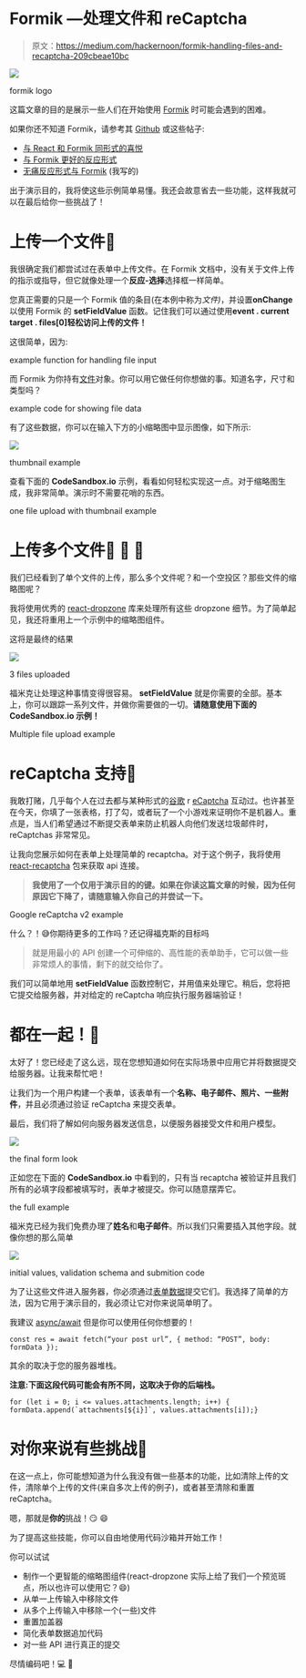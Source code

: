 # Formik —处理文件和 reCaptcha

> 原文：<https://medium.com/hackernoon/formik-handling-files-and-recaptcha-209cbeae10bc>

![](img/48e192b7d1503c23824792dbedb7ae24.png)

formik logo

这篇文章的目的是展示一些人们在开始使用 [Formik](https://hackernoon.com/tagged/formik) 时可能会遇到的困难。

如果你还不知道 Formik，请参考其 [Github](https://github.com/jaredpalmer/formik) 或这些帖子:

*   [与 React 和 Formik 同形式的喜悦](https://keyholesoftware.com/2017/10/23/the-joy-of-forms-with-react-and-formik/)
*   [与 Formik 更好的反应形式](https://mead.io/formik/?utm_source=github&utm_campaign=formikrepo)
*   [无痛反应形式与 Formik](https://hackernoon.com/painless-react-forms-with-formik-e61b70473c60) (我写的)

出于演示目的，我将使这些示例简单易懂。我还会故意省去一些功能，这样我就可以在最后给你一些挑战了！

# 上传一个文件📎

我很确定我们都尝试过在表单中上传文件。在 Formik 文档中，没有关于文件上传的指示或指导，但它就像处理一个**反应-选择**选择框一样简单。

您真正需要的只是一个 Formik 值的条目(在本例中称为*文件)*，并设置**onChange** 以使用 Formik 的 **setFieldValue** 函数。记住我们可以通过使用**event . current target . files[0]轻松访问上传的文件！**

这很简单，因为:

example function for handling file input

而 Formik 为你持有[文件](https://developer.mozilla.org/en-US/docs/Web/API/File)对象。你可以用它做任何你想做的事。知道名字，尺寸和类型吗？

example code for showing file data

有了这些数据，你可以在输入下方的小缩略图中显示图像，如下所示:

![](img/0be1eb82adeaf09c69526b09070d2743.png)

thumbnail example

查看下面的 **CodeSandbox.io** 示例，看看如何轻松实现这一点。对于缩略图生成，我非常简单。演示时不需要花哨的东西。

one file upload with thumbnail example

# 上传多个文件📎 📎 📎

我们已经看到了单个文件的上传，那么多个文件呢？和一个空投区？那些文件的缩略图呢？

我将使用优秀的 [react-dropzone](https://github.com/react-dropzone/react-dropzone) 库来处理所有这些 dropzone 细节。为了简单起见，我还将重用上一个示例中的缩略图组件。

这将是最终的结果

![](img/97e139236b4d3fdf8138b8d1f68b540a.png)

3 files uploaded

福米克让处理这种事情变得很容易。 **setFieldValue** 就是你需要的全部。基本上，你可以跟踪一系列文件，并做你需要做的一切。**请随意使用下面的 CodeSandbox.io 示例！**

Multiple file upload example

# reCaptcha 支持🔐

我敢打赌，几乎每个人在过去都与某种形式的[谷歌](https://hackernoon.com/tagged/google) r [eCaptcha](https://www.google.com/recaptcha/intro/android.html) 互动过。也许甚至在今天，你填了一张表格，打了勾，或者玩了一个小游戏来证明你不是机器人。重点是，当人们希望通过不断提交表单来防止机器人向他们发送垃圾邮件时，reCaptchas 非常常见。

让我向您展示如何在表单上处理简单的 recaptcha。对于这个例子，我将使用 [react-recaptcha](https://github.com/appleboy/react-recaptcha) 包来获取 api 连接。

> **我使用了一个仅用于演示目的的键。如果在你读这篇文章的时候，因为任何原因它下降了，请随意输入你自己的并尝试一下。**

Google reCaptcha v2 example

什么？！😅你期待更多的工作吗？还记得福克斯的目标吗

> 就是用最小的 API 创建一个可伸缩的、高性能的表单助手，它可以做一些非常烦人的事情，剩下的就交给你了。

我们可以简单地用 **setFieldValue** 函数控制它，并用值来处理它。稍后，您将把它提交给服务器，并对给定的 reCaptcha 响应执行服务器端验证！

# 都在一起！💯

太好了！您已经走了这么远，现在您想知道如何在实际场景中应用它并将数据提交给服务器。让我来帮忙吧！

让我们为一个用户构建一个表单，该表单有一个**名称、电子邮件、照片、一些附件**，并且必须通过验证 reCaptcha 来提交表单。

最后，我们将了解如何向服务器发送信息，以便服务器接受文件和用户模型。

![](img/03f73804a2c41bedae85824354c5362e.png)

the final form look

正如您在下面的 **CodeSandbox.io** 中看到的，只有当 recaptcha 被验证并且我们所有的必填字段都被填写时，表单才被提交。你可以随意摆弄它。

the full example

福米克已经为我们免费办理了**姓名**和**电子邮件**。所以我们只需要插入其他字段。就像你想的那么简单

![](img/68fd40756852ec055ab3ddf8b7d04080.png)

initial values, validation schema and submition code

为了让这些文件进入服务器，你必须通过[表单数据](https://developer.mozilla.org/en-US/docs/Web/API/FormData)提交它们。我选择了简单的方法，因为它用于演示目的，我必须让它对你来说简单明了。

我建议 [async/await](https://developer.mozilla.org/en-US/docs/Web/JavaScript/Reference/Statements/async_function) 但是你可以使用任何你想要的！

```
const res = await fetch(“your post url”, { method: “POST”, body: formData });
```

其余的取决于您的服务器堆栈。

**注意:下面这段代码可能会有所不同，这取决于你的后端栈。**

```
for (let i = 0; i <= values.attachments.length; i++) { formData.append(`attachments[${i}]`, values.attachments[i]);}
```

# 对你来说有些挑战🎲

在这一点上，你可能想知道为什么我没有做一些基本的功能，比如清除上传的文件，清除单个上传的文件(来自多次上传的例子)，或者甚至清除和重置 reCaptcha。

嗯，那就是**你的**挑战！😏 😄

为了提高这些技能，你可以自由地使用代码沙箱并开始工作！

你可以试试

*   制作一个更智能的缩略图组件(react-dropzone 实际上给了我们一个预览斑点，所以也许可以使用它？😄)
*   从单一上传输入中移除文件
*   从多个上传输入中移除一个(一些)文件
*   重置加盖器
*   简化表单数据追加代码
*   对一些 API 进行真正的提交

尽情编码吧！💻 🎲